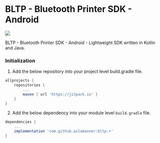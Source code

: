 # BLTP - Bluetooth Printer SDK - Android

[![](https://jitpack.io/v/aslamanver/bltp.svg)](https://jitpack.io/#aslamanver/bltp)

BLTP - Bluetooth Printer SDK - Android - Lightweight SDK written in Kotlin and Java.

### Initialization

1. Add the below repository into your project level build.gradle file.

```gradle
allprojects {
    repositories {
        ...
        maven { url 'https://jitpack.io' }
    }
}
```

2. Add the below dependency into your module level `build.gradle` file.

```gradle
dependencies {
    ...
    implementation 'com.github.aslamanver:bltp:+'
}

